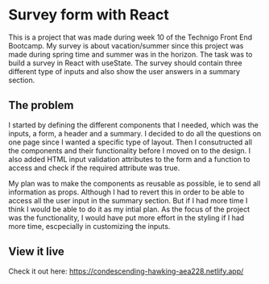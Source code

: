 # Survey form with React 
This is a project that was made during week 10 of the Technigo Front End Bootcamp. My survey is about vacation/summer since this project was made during spring time and summer was in the horizon.
The task was to build a survey in React with useState. The survey should contain three different type of inputs and also show the user answers in a summary section. 

## The problem
I started by defining the different components that I needed, which was the inputs, a form, a header and a summary. I decided to do all the questions on one page since I wanted a specific type of layout. Then I consutructed all the components and their functionality before I moved on to the design. I also added HTML input validation attributes to the form and a function to access and check if the required attribute was true. 

My plan was to make the components as reusable as possible, ie to send all information as props. Although I had to revert this in order to be able to access all the user input in the summary section. But if I had more time I think I would be able to do it as my intial plan. As the focus of the project was the functionality, I would have put more effort in the styling if I had more time, escpecially in customizing the inputs. 

## View it live
Check it out here: 
https://condescending-hawking-aea228.netlify.app/
